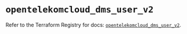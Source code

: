 # `opentelekomcloud_dms_user_v2`

Refer to the Terraform Registry for docs: [`opentelekomcloud_dms_user_v2`](https://registry.terraform.io/providers/opentelekomcloud/opentelekomcloud/1.36.20/docs/resources/dms_user_v2).
